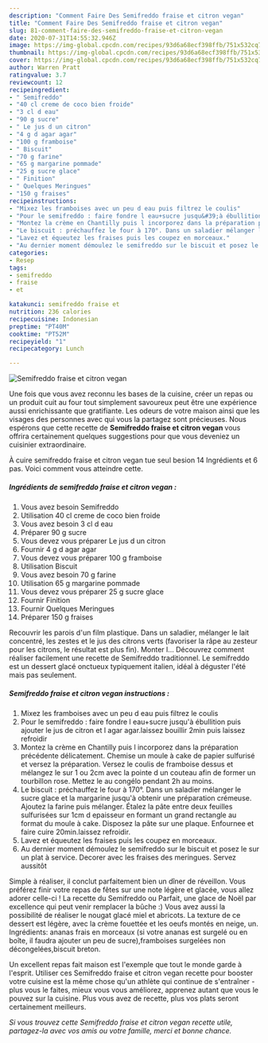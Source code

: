 ```yaml
---
description: "Comment Faire Des Semifreddo fraise et citron vegan"
title: "Comment Faire Des Semifreddo fraise et citron vegan"
slug: 81-comment-faire-des-semifreddo-fraise-et-citron-vegan
date: 2020-07-31T14:55:32.946Z
image: https://img-global.cpcdn.com/recipes/93d6a68ecf398ffb/751x532cq70/semifreddo-fraise-et-citron-vegan-photo-principale-de-la-recette.jpg
thumbnail: https://img-global.cpcdn.com/recipes/93d6a68ecf398ffb/751x532cq70/semifreddo-fraise-et-citron-vegan-photo-principale-de-la-recette.jpg
cover: https://img-global.cpcdn.com/recipes/93d6a68ecf398ffb/751x532cq70/semifreddo-fraise-et-citron-vegan-photo-principale-de-la-recette.jpg
author: Warren Pratt
ratingvalue: 3.7
reviewcount: 12
recipeingredient:
- " Semifreddo"
- "40 cl creme de coco bien froide"
- "3 cl d eau"
- "90 g sucre"
- " Le jus d un citron"
- "4 g d agar agar"
- "100 g framboise"
- " Biscuit"
- "70 g farine"
- "65 g margarine pommade"
- "25 g sucre glace"
- " Finition"
- " Quelques Meringues"
- "150 g fraises"
recipeinstructions:
- "Mixez les framboises avec un peu d eau puis filtrez le coulis"
- "Pour le semifreddo : faire fondre l eau+sucre jusqu&#39;à ébullition puis ajouter le jus de citron et l agar agar.laissez bouillir 2min puis laissez refroidir"
- "Montez la crème en Chantilly puis l incorporez dans la préparation précédente délicatement. Chemise un moule à cake de papier sulfurisé et versez la préparation. Versez le coulis de framboise dessus et mélangez le sur 1 ou 2cm avec la pointe d un couteau afin de former un tourbillon rose. Mettez le au congélo pendant 2h au moins."
- "Le biscuit : préchauffez le four à 170°. Dans un saladier mélanger le sucre glace et la margarine jusqu&#39;à obtenir une préparation crémeuse. Ajoutez la farine puis mélanger. Étalez la pâte entre deux feuilles sulfurisées sur 1cm d epaisseur en formant un grand rectangle au format du moule à cake. Disposez la pâte sur une plaque. Enfournee et faire cuire 20min.laissez refroidir."
- "Lavez et équeutez les fraises puis les coupez en morceaux."
- "Au dernier moment démoulez le semifreddo sur le biscuit et posez le sur un plat à service. Decorer avec les fraises des meringues. Servez aussitôt"
categories:
- Resep
tags:
- semifreddo
- fraise
- et

katakunci: semifreddo fraise et 
nutrition: 236 calories
recipecuisine: Indonesian
preptime: "PT40M"
cooktime: "PT52M"
recipeyield: "1"
recipecategory: Lunch

---
```



![Semifreddo fraise et citron vegan](https://img-global.cpcdn.com/recipes/93d6a68ecf398ffb/751x532cq70/semifreddo-fraise-et-citron-vegan-photo-principale-de-la-recette.jpg)

Une fois que vous avez reconnu les bases de la cuisine, créer un repas ou un produit cuit au four tout simplement savoureux peut être une expérience aussi enrichissante que gratifiante. Les odeurs de votre maison ainsi que les visages des personnes avec qui vous la partagez sont précieuses. Nous espérons que cette recette de <strong> Semifreddo fraise et citron vegan </strong> vous offrira certainement quelques suggestions pour que vous deveniez un cuisinier extraordinaire.

<!--inarticleads1-->

À cuire semifreddo fraise et citron vegan tue seul besion 14 Ingrédients et 6 pas. Voici comment vous atteindre cette.

##### Ingrédients de semifreddo fraise et citron vegan :

1. Vous avez besoin  Semifreddo
1. Utilisation 40 cl creme de coco bien froide
1. Vous avez besoin 3 cl d eau
1. Préparer 90 g sucre
1. Vous devez vous préparer  Le jus d un citron
1. Fournir 4 g d agar agar
1. Vous devez vous préparer 100 g framboise
1. Utilisation  Biscuit
1. Vous avez besoin 70 g farine
1. Utilisation 65 g margarine pommade
1. Vous devez vous préparer 25 g sucre glace
1. Fournir  Finition
1. Fournir  Quelques Meringues
1. Préparer 150 g fraises


Recouvrir les parois d&#39;un film plastique. Dans un saladier, mélanger le lait concentré, les zestes et le jus des citrons verts (favoriser la râpe au zesteur pour les citrons, le résultat est plus fin). Monter l… Découvrez comment réaliser facilement une recette de Semifreddo traditionnel. Le semifreddo est un dessert glacé onctueux typiquement italien, idéal à déguster l&#39;été mais pas seulement. 

<!--inarticleads2-->

##### Semifreddo fraise et citron vegan instructions :

1. Mixez les framboises avec un peu d eau puis filtrez le coulis
1. Pour le semifreddo : faire fondre l eau+sucre jusqu&#39;à ébullition puis ajouter le jus de citron et l agar agar.laissez bouillir 2min puis laissez refroidir
1. Montez la crème en Chantilly puis l incorporez dans la préparation précédente délicatement. Chemise un moule à cake de papier sulfurisé et versez la préparation. Versez le coulis de framboise dessus et mélangez le sur 1 ou 2cm avec la pointe d un couteau afin de former un tourbillon rose. Mettez le au congélo pendant 2h au moins.
1. Le biscuit : préchauffez le four à 170°. Dans un saladier mélanger le sucre glace et la margarine jusqu&#39;à obtenir une préparation crémeuse. Ajoutez la farine puis mélanger. Étalez la pâte entre deux feuilles sulfurisées sur 1cm d epaisseur en formant un grand rectangle au format du moule à cake. Disposez la pâte sur une plaque. Enfournee et faire cuire 20min.laissez refroidir.
1. Lavez et équeutez les fraises puis les coupez en morceaux.
1. Au dernier moment démoulez le semifreddo sur le biscuit et posez le sur un plat à service. Decorer avec les fraises des meringues. Servez aussitôt


Simple à réaliser, il conclut parfaitement bien un dîner de réveillon. Vous préférez finir votre repas de fêtes sur une note légère et glacée, vous allez adorer celle-ci ! La recette du Semifreddo ou Parfait, une glace de Noël par excellence qui peut venir remplacer la bûche :) Vous avez aussi la possibilité de réaliser le nougat glacé miel et abricots. La texture de ce dessert est légère, avec la crème fouettée et les oeufs montés en neige, un. Ingrédients: ananas frais en morceaux (si votre ananas est surgelé ou en boîte, il faudra ajouter un peu de sucre),framboises surgelées non décongelées,biscuit breton. 

<!--inarticleads1-->

<p>
Un excellent repas fait maison est l'exemple que tout le monde garde à l'esprit. Utiliser ces Semifreddo fraise et citron vegan recette pour booster votre cuisine est la même chose qu'un athlète qui continue de s'entraîner - plus vous le faites, mieux vous vous améliorez, apprenez autant que vous le pouvez sur la cuisine. Plus vous avez de recette, plus vos plats seront certainement meilleurs.
</p>

<p>
<i>Si vous trouvez cette Semifreddo fraise et citron vegan recette utile, partagez-la avec vos amis ou votre famille, merci et bonne chance.</i>
</p>

